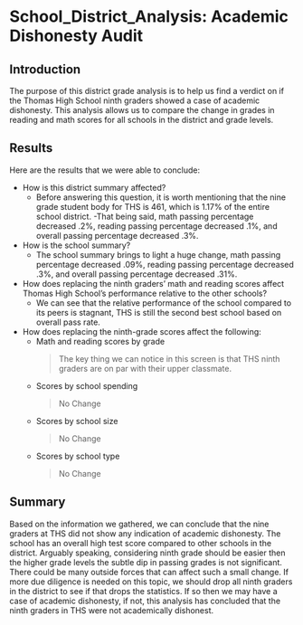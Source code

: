# School_District_Analysis: Academic Dishonesty Audit
 
 
## Introduction
The purpose of this district grade analysis is to help us find a verdict on if the Thomas High School ninth graders showed a case of academic dishonesty. This analysis allows us to compare the change in grades in reading and math scores for all schools in the district and grade levels.
 
## Results
Here are the results that we were able to conclude:
 
* How is this district summary affected?
    - Before answering this question, it is worth mentioning that the nine grade student body for THS is 461, which is 1.17% of the entire school district.
    -That being said, math passing percentage decreased .2%, reading passing percentage decreased .1%, and overall passing percentage decreased .3%.
* How is the school summary?
    - The school summary brings to light a huge change, math passing percentage decreased .09%, reading passing percentage decreased .3%, and overall passing percentage decreased .31%.
* How does replacing the ninth graders’ math and reading scores affect Thomas High School’s performance relative to the other schools?
    - We can see that the relative performance of the school compared to its peers is stagnant, THS is still the second best school based on overall pass rate.
* How does replacing the ninth-grade scores affect the following:
    - Math and reading scores by grade
        >The key thing we can notice in this screen is that THS ninth graders are on par with their upper classmate.
    - Scores by school spending
        >No Change
    - Scores by school size
        >No Change
    - Scores by school type
        >No Change
## Summary
Based on the information we gathered, we can conclude that the nine graders at THS did not show any indication of academic dishonesty. The school has an overall high test score compared to other schools in the district. Arguably speaking, considering ninth grade should be easier then the higher grade levels the subtle dip in passing grades is not significant. There could be many outside forces that can affect such a small change. If more due diligence is needed on this topic, we should drop all ninth graders in the district to see if that drops the statistics. If so then we may have a case of academic dishonesty, if not, this analysis has concluded that the ninth graders in THS were not academically dishonest.
